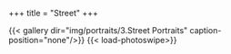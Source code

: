 +++
title = "Street"
+++

{{< gallery dir="img/portraits/3.Street Portraits" caption-position="none"/>}} {{< load-photoswipe>}}